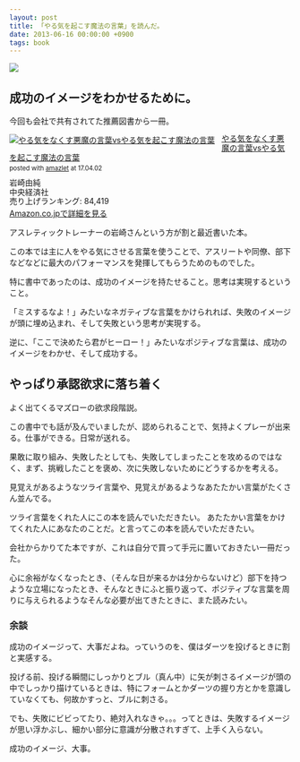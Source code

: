 ```yaml
---
layout: post
title: 「やる気を起こす魔法の言葉」を読んだ。
date: 2013-06-16 00:00:00 +0900
tags: book
---
```


![](https://skim.milk200.cc/20130616_book/park.jpg)

## 成功のイメージをわかせるために。

今回も会社で共有されてた推薦図書から一冊。

<div class="amazlet-box" style="margin-bottom:0px;"><div class="amazlet-image" style="float:left;margin:0px 12px 1px 0px;"><a href="http://www.amazon.co.jp/exec/obidos/ASIN/4502697605/almond-milk-22/ref=nosim/" name="amazletlink" target="_blank"><img src="https://images-fe.ssl-images-amazon.com/images/I/51R6hxml3pL._SL160_.jpg" alt="やる気をなくす悪魔の言葉vsやる気を起こす魔法の言葉" style="border: none;" /></a></div><div class="amazlet-info" style="line-height:120%; margin-bottom: 10px"><div class="amazlet-name" style="margin-bottom:10px;line-height:120%"><a href="http://www.amazon.co.jp/exec/obidos/ASIN/4502697605/almond-milk-22/ref=nosim/" name="amazletlink" target="_blank">やる気をなくす悪魔の言葉vsやる気を起こす魔法の言葉</a><div class="amazlet-powered-date" style="font-size:80%;margin-top:5px;line-height:120%">posted with <a href="http://www.amazlet.com/" title="amazlet" target="_blank">amazlet</a> at 17.04.02</div></div><div class="amazlet-detail">岩崎由純 <br />中央経済社 <br />売り上げランキング: 84,419<br /></div><div class="amazlet-sub-info" style="float: left;"><div class="amazlet-link" style="margin-top: 5px"><a href="http://www.amazon.co.jp/exec/obidos/ASIN/4502697605/almond-milk-22/ref=nosim/" name="amazletlink" target="_blank">Amazon.co.jpで詳細を見る</a></div></div></div><div class="amazlet-footer" style="clear: left"></div></div>

アスレティックトレーナーの岩崎さんという方が割と最近書いた本。

この本では主に人をやる気にさせる言葉を使うことで、アスリートや同僚、部下などなどに最大のパフォーマンスを発揮してもらうためのものでした。

特に書中であったのは、成功のイメージを持たせること。思考は実現するということ。

「ミスするなよ！」みたいなネガティブな言葉をかけられれば、失敗のイメージが頭に埋め込まれ、そして失敗という思考が実現する。

逆に、「ここで決めたら君がヒーロー！」みたいなポジティブな言葉は、成功のイメージをわかせ、そして成功する。

## やっぱり承認欲求に落ち着く

よく出てくるマズローの欲求段階説。

この書中でも話が及んでいましたが、認められることで、気持よくプレーが出来る。仕事ができる。日常が送れる。

果敢に取り組み、失敗したとしても、失敗してしまったことを攻めるのではなく、まず、挑戦したことを褒め、次に失敗しないためにどうするかを考える。

見覚えがあるようなツライ言葉や、見覚えがあるようなあたたかい言葉がたくさん並んでる。

ツライ言葉をくれた人にこの本を読んでいただきたい。 あたたかい言葉をかけてくれた人にあなたのことだ。と言ってこの本を読んでいただきたい。

会社からかりてた本ですが、これは自分で買って手元に置いておきたい一冊だった。

心に余裕がなくなったとき、（そんな日が来るかは分からないけど）部下を持つような立場になったとき、そんなときにふと振り返って、ポジティブな言葉を周りに与えられるようなそんな必要が出てきたときに、また読みたい。

### 余談

成功のイメージって、大事だよね。っていうのを、僕はダーツを投げるときに割と実感する。

投げる前、投げる瞬間にしっかりとブル（真ん中）に矢が刺さるイメージが頭の中でしっかり描けているときは、特にフォームとかダーツの握り方とかを意識していなくても、何故かすっと、ブルに刺さる。

でも、失敗にビビってたり、絶対入れなきゃ。。。ってときは、失敗するイメージが思い浮かぶし、細かい部分に意識が分散されすぎて、上手く入らない。

成功のイメージ、大事。
